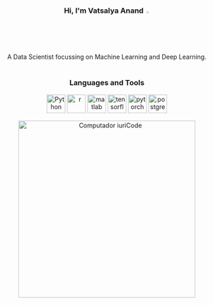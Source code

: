 <div align="center">
  <h3>
    Hi, I'm Vatsalya Anand  <img src="https://media.giphy.com/media/hvRJCLFzcasrR4ia7z/giphy.gif" width="2%">
  </h3>  
  A Data Scientist focussing on Machine Learning and Deep Learning.<br>
<br>
  <h3 id="p1">Languages and Tools</h3>

  
  
  <a href="https://www.python.org" target="_blank"><img alt="Python" height ="42px" src="https://skillicons.dev/icons?i=py"></a>
  <a href="https://www.r-project.org/" target="_blank"> <img src="https://skillicons.dev/icons?i=r" alt="r" height="42px"/></a>
  <a href="https://www.mathworks.com/products/matlab.html" target="_blank"> <img src="https://skillicons.dev/icons?i=matlab" alt="matlab" height="42px"/></a>
  <a href="https://www.tensorflow.org" target="_blank"> <img src="https://skillicons.dev/icons?i=tensorflow" alt="tensorflow" height="42px"/></a>
  <a href="https://pytorch.org/" target="_blank"> <img src="https://skillicons.dev/icons?i=pytorch" alt="pytorch" height="42px"/></a>
  <a href="https://www.postgresql.org/" target="_blank"> <img src="https://skillicons.dev/icons?i=postgres" alt="postgres" height="42px"/></a> 

  <img src="https://raw.githubusercontent.com/MicaelliMedeiros/micaellimedeiros/master/image/computer-illustration.png" min-width="400px" max-width="400px" width="400px" align="centre" alt="Computador iuriCode">
  <br>
